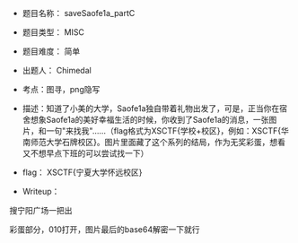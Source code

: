 * 题目名称： saveSaofe1a_partC

* 题目类型： MISC

* 题目难度： 简单

* 出题人： Chimedal

* 考点：图寻，png隐写

* 描述：知道了小美的大学，Saofe1a独自带着礼物出发了，可是，正当你在宿舍想象Saofe1a的美好幸福生活的时候，你收到了Saofe1a的消息，一张图片，和一句"来找我"……（flag格式为XSCTF{学校+校区}，例如：XSCTF{华南师范大学石牌校区}。图片里面藏了这个系列的结局，作为无奖彩蛋，想看又不想早点下班的可以尝试找一下）

* flag： XSCTF{宁夏大学怀远校区}

* Writeup：

搜宁阳广场一把出

彩蛋部分，010打开，图片最后的base64解密一下就行
